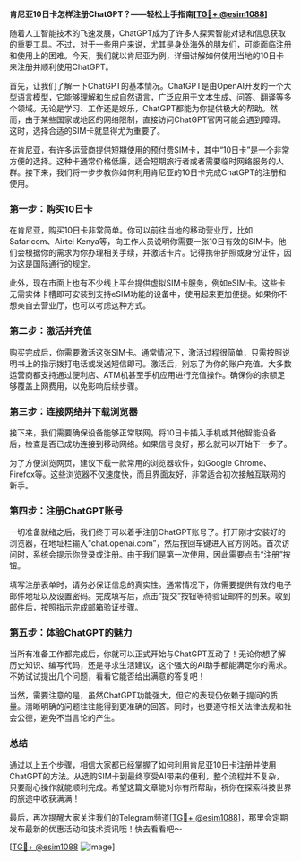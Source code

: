 **肯尼亚10日卡怎样注册ChatGPT？——轻松上手指南[[TG💪+ @esim1088](https://t.me/s/esim1088)]**

随着人工智能技术的飞速发展，ChatGPT成为了许多人探索智能对话和信息获取的重要工具。不过，对于一些用户来说，尤其是身处海外的朋友们，可能面临注册和使用上的困难。今天，我们就以肯尼亚为例，详细讲解如何使用当地的10日卡来注册并顺利使用ChatGPT。

首先，让我们了解一下ChatGPT的基本情况。ChatGPT是由OpenAI开发的一个大型语言模型，它能够理解和生成自然语言，广泛应用于文本生成、问答、翻译等多个领域。无论是学习、工作还是娱乐，ChatGPT都能为你提供极大的帮助。然而，由于某些国家或地区的网络限制，直接访问ChatGPT官网可能会遇到障碍。这时，选择合适的SIM卡就显得尤为重要了。

在肯尼亚，有许多运营商提供短期使用的预付费SIM卡，其中“10日卡”是一个非常方便的选择。这种卡通常价格低廉，适合短期旅行者或者需要临时网络服务的人群。接下来，我们将一步步教你如何利用肯尼亚的10日卡完成ChatGPT的注册和使用。

### 第一步：购买10日卡

在肯尼亚，购买10日卡非常简单。你可以前往当地的移动营业厅，比如Safaricom、Airtel Kenya等，向工作人员说明你需要一张10日有效的SIM卡。他们会根据你的需求为你办理相关手续，并激活卡片。记得携带护照或身份证件，因为这是国际通行的规定。

此外，现在市面上也有不少线上平台提供虚拟SIM卡服务，例如eSIM卡。这些卡无需实体卡槽即可安装到支持eSIM功能的设备中，使用起来更加便捷。如果你不想亲自去营业厅，也可以考虑这种方式。

### 第二步：激活并充值

购买完成后，你需要激活这张SIM卡。通常情况下，激活过程很简单，只需按照说明书上的指示拨打电话或发送短信即可。激活后，别忘了为你的账户充值。大多数运营商都支持通过便利店、ATM机甚至手机应用进行充值操作。确保你的余额足够覆盖上网费用，以免影响后续步骤。

### 第三步：连接网络并下载浏览器

接下来，我们需要确保设备能够正常联网。将10日卡插入手机或其他智能设备后，检查是否已成功连接到移动网络。如果信号良好，那么就可以开始下一步了。

为了方便浏览网页，建议下载一款常用的浏览器软件，如Google Chrome、Firefox等。这些浏览器不仅速度快，而且界面友好，非常适合初次接触互联网的新手。

### 第四步：注册ChatGPT账号

一切准备就绪之后，我们终于可以着手注册ChatGPT账号了。打开刚才安装好的浏览器，在地址栏输入“chat.openai.com”，然后按回车键进入官方网站。首次访问时，系统会提示你登录或注册。由于我们是第一次使用，因此需要点击“注册”按钮。

填写注册表单时，请务必保证信息的真实性。通常情况下，你需要提供有效的电子邮件地址以及设置密码。完成填写后，点击“提交”按钮等待验证邮件的到来。收到邮件后，按照指示完成邮箱验证步骤。

### 第五步：体验ChatGPT的魅力

当所有准备工作都完成后，你就可以正式开始与ChatGPT互动了！无论你想了解历史知识、编写代码，还是寻求生活建议，这个强大的AI助手都能满足你的需求。不妨试试提出几个问题，看看它能否给出满意的答复吧！

当然，需要注意的是，虽然ChatGPT功能强大，但它的表现仍依赖于提问的质量。清晰明确的问题往往能得到更准确的回答。同时，也要遵守相关法律法规和社会公德，避免不当言论的产生。

### 总结

通过以上五个步骤，相信大家都已经掌握了如何利用肯尼亚10日卡注册并使用ChatGPT的方法。从选购SIM卡到最终享受AI带来的便利，整个流程并不复杂，只要耐心操作就能顺利完成。希望这篇文章能对你有所帮助，祝你在探索科技世界的旅途中收获满满！

最后，再次提醒大家关注我们的Telegram频道[[TG💪+ @esim1088](https://t.me/s/esim1088)]，那里会定期发布最新的优惠活动和技术资讯哦！快去看看吧～

[[TG💪+ @esim1088](https://t.me/s/esim1088) ![Image](https://i.postimg.cc/4NQfJmqS/Snipaste-2025-05-13-00-14-12.png)]